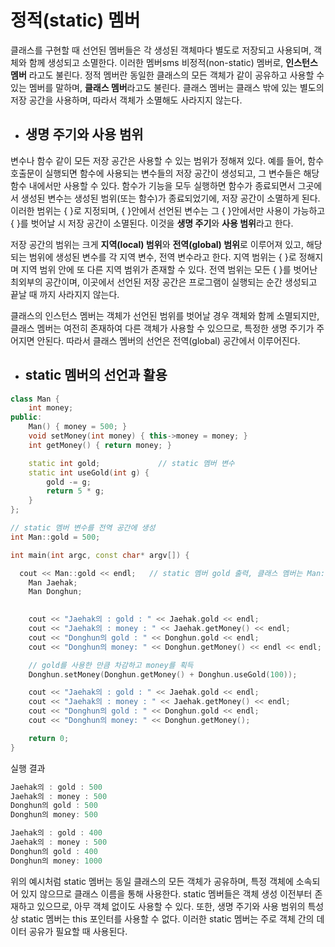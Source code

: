 # 정적(static) 멤버


클래스를 구현할 때 선언된 멤버들은 각 생성된 객체마다 별도로 저장되고 사용되며, 객체와 함께 생성되고 소멸한다. 이러한 멤버sms 비정적(non-static) 멤버로, **인스턴스 멤버** 라고도
불린다. 정적 멤버란 동일한 클래스의 모든 객체가 같이 공유하고 사용할 수 있는 멤버를 말하며, **클래스 멤버**라고도 불린다. 클래스 멤버는 클래스 밖에 있는 별도의 저장 공간을 사용하며, 
따라서 객체가 소멸해도 사라지지 않는다.

+ ## 생명 주기와 사용 범위

변수나 함수 같이 모든 저장 공간은 사용할 수 있는 범위가 정해져 있다. 예를 들어, 함수 호출문이 실행되면 함수에 사용되는 변수들의 저장 공간이 생성되고, 그 변수들은 해당 함수 내에서만 사용할 수 있다. 함수가 기능을 모두 실행하면 함수가 종료되면서 그곳에서 생성된 변수는 생성된 범위(또는 함수)가 종료되었기에, 저장 공간이 소멸하게 된다. 이러한 범위는 { }로 지정되며, { }안에서 선언된 변수는 그 { }안에서만 사용이 가능하고 { }를 벗어날 시 저장 공간이 소멸된다. 이것을 **생명 주기**와 **사용 범위**라고 한다.


저장 공간의 범위는 크게 **지역(local) 범위**와 **전역(global) 범위**로 이루어져 있고, 해당되는 범위에 생성된 변수를 각 지역 변수, 전역 변수라고 한다. 지역 범위는 { }로 정해지며 지역 범위 안에 또 다른 지역 범위가 존재할 수 있다. 전역 범위는 모든 { }를 벗어난 최외부의 공간이며, 이곳에서 선언된 저장 공간은 프로그램이 실행되는 순간 생성되고 끝날 때 까지 사라지지 않는다.



클래스의 인스턴스 멤버는 객체가 선언된 범위를 벗어날 경우 객체와 함께 소멸되지만, 클래스 멤버는 여전히 존재하여 다른 객체가 사용할 수 있으므로, 특정한 생명 주기가 주어지면 안된다. 따라서 클래스 멤버의 선언은 전역(global) 공간에서 이루어진다.


+ ## static 멤버의 선언과 활용

```c++
class Man {
	int money;
public:
	Man() { money = 500; }
	void setMoney(int money) { this->money = money; }
	int getMoney() { return money; }

	static int gold;             // static 멤버 변수
	static int useGold(int g) {
		gold -= g;
		return 5 * g;
	}
};

// static 멤버 변수를 전역 공간에 생성
int Man::gold = 500;

int main(int argc, const char* argv[]) {

  cout << Man::gold << endl;   // static 멤버 gold 출력, 클래스 멤버는 Man::useGold()의 형태처럼 클래스 이름으로 사용 가능
	Man Jaehak;
	Man Donghun;

	
	cout << "Jaehak의 : gold : " << Jaehak.gold << endl;
	cout << "Jaehak의 : money : " << Jaehak.getMoney() << endl;
	cout << "Donghun의 gold : " << Donghun.gold << endl;
	cout << "Donghun의 money: " << Donghun.getMoney() << endl << endl;

	// gold를 사용한 만큼 차감하고 money를 획득
	Donghun.setMoney(Donghun.getMoney() + Donghun.useGold(100));  

	cout << "Jaehak의 : gold : " << Jaehak.gold << endl;
	cout << "Jaehak의 : money : " << Jaehak.getMoney() << endl;
	cout << "Donghun의 gold : " << Donghun.gold << endl;
	cout << "Donghun의 money: " << Donghun.getMoney();

	return 0;
}
```
실행 결과
```c++
Jaehak의 : gold : 500
Jaehak의 : money : 500
Donghun의 gold : 500
Donghun의 money: 500

Jaehak의 : gold : 400
Jaehak의 : money : 500
Donghun의 gold : 400
Donghun의 money: 1000
```
위의 예시처럼 static 멤버는 동일 클래스의 모든 객체가 공유하며, 특정 객체에 소속되어 있지 않으므로 클래스 이름을 통해 사용한다. static 멤버들은 객체 생성 이전부터 존재하고 있으므로, 아무 객체 없이도 사용할 수 있다. 또한, 생명 주기와 사용 범위의 특성상 static 멤버는 this 포인터를 사용할 수 없다. 이러한 static 멤버는 주로 객체 간의 데이터 공유가 필요할 때 사용된다.






